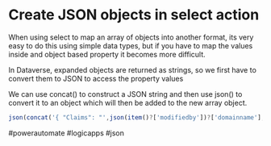 # Create JSON objects in select action

When using select to map an array of objects into another format, its very easy to do this using simple data types, but if you have to map the values inside and object based property it becomes more difficult.

In Dataverse, expanded objects are returned as strings, so we first have to convert them to JSON to access the property values

We can use concat() to construct a JSON string and then use json() to convert it to an object which will then be added to the new array object.

```js
json(concat('{ "Claims": "',json(item()?['modifiedby'])?['domainname'],'", "Department": "','','","DisplayName": "',json(item()?['modifiedby'])?['fullname'],'", "Email": "',json(item()?['modifiedby'])?['internalemailaddress'],'", "JobTitle": "',json(item()?['modifiedby'])?['jobtitle'],'" }'))
```

#powerautomate #logicapps #json